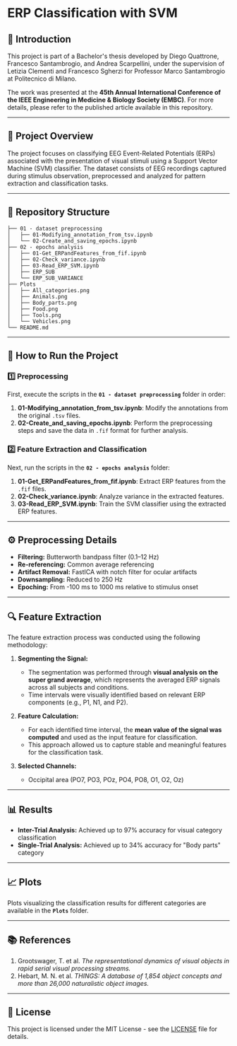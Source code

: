 # ERP Classification with SVM  

## 🧠 Introduction  
This project is part of a Bachelor's thesis developed by Diego Quattrone, Francesco Santambrogio, and Andrea Scarpellini, under the supervision of Letizia Clementi and Francesco Sgherzi for Professor Marco Santambrogio at Politecnico di Milano.  

The work was presented at the **45th Annual International Conference of the IEEE Engineering in Medicine & Biology Society (EMBC)**. For more details, please refer to the published article available in this repository.

---

## 📄 Project Overview  
The project focuses on classifying EEG Event-Related Potentials (ERPs) associated with the presentation of visual stimuli using a Support Vector Machine (SVM) classifier. The dataset consists of EEG recordings captured during stimulus observation, preprocessed and analyzed for pattern extraction and classification tasks.

---

## 📂 Repository Structure  
```
├── 01 - dataset preprocessing  
│   ├── 01-Modifying_annotation_from_tsv.ipynb  
│   └── 02-Create_and_saving_epochs.ipynb  
├── 02 - epochs analysis    
│   ├── 01-Get_ERPandFeatures_from_fif.ipynb  
│   ├── 02-Check_variance.ipynb  
│   ├── 03-Read_ERP_SVM.ipynb  
│   ├── ERP_SUB  
│   └── ERP_SUB_VARIANCE  
├── Plots  
│   ├── All_categories.png  
│   ├── Animals.png  
│   ├── Body_parts.png  
│   ├── Food.png  
│   ├── Tools.png  
│   └── Vehicles.png  
└── README.md
```

---

## 🔧 How to Run the Project  

### 1️⃣ Preprocessing  
First, execute the scripts in the **`01 - dataset preprocessing`** folder in order:  
1. **01-Modifying_annotation_from_tsv.ipynb**: Modify the annotations from the original `.tsv` files.  
2. **02-Create_and_saving_epochs.ipynb**: Perform the preprocessing steps and save the data in `.fif` format for further analysis.  

### 2️⃣ Feature Extraction and Classification  
Next, run the scripts in the **`02 - epochs analysis`** folder:  
1. **01-Get_ERPandFeatures_from_fif.ipynb**: Extract ERP features from the `.fif` files.  
2. **02-Check_variance.ipynb**: Analyze variance in the extracted features.  
3. **03-Read_ERP_SVM.ipynb**: Train the SVM classifier using the extracted ERP features.  

---

## ⚙️ Preprocessing Details  
- **Filtering:** Butterworth bandpass filter (0.1–12 Hz)  
- **Re-referencing:** Common average referencing  
- **Artifact Removal:** FastICA with notch filter for ocular artifacts  
- **Downsampling:** Reduced to 250 Hz  
- **Epoching:** From -100 ms to 1000 ms relative to stimulus onset  

---

## 🔍 Feature Extraction  
The feature extraction process was conducted using the following methodology:  
1. **Segmenting the Signal:**  
   - The segmentation was performed through **visual analysis on the super grand average**, which represents the averaged ERP signals across all subjects and conditions.  
   - Time intervals were visually identified based on relevant ERP components (e.g., P1, N1, and P2).  

2. **Feature Calculation:**  
   - For each identified time interval, the **mean value of the signal was computed** and used as the input feature for classification.  
   - This approach allowed us to capture stable and meaningful features for the classification task.  

3. **Selected Channels:**  
   - Occipital area (PO7, PO3, POz, PO4, PO8, O1, O2, Oz)  

---

## 📊 Results  
- **Inter-Trial Analysis:** Achieved up to 97% accuracy for visual category classification  
- **Single-Trial Analysis:** Achieved up to 34% accuracy for "Body parts" category  

---

## 📈 Plots  
Plots visualizing the classification results for different categories are available in the **`Plots`** folder.  

---

## 📚 References  
1. Grootswager, T. et al. *The representational dynamics of visual objects in rapid serial visual processing streams.*  
2. Hebart, M. N. et al. *THINGS: A database of 1,854 object concepts and more than 26,000 naturalistic object images.*  

---

## 📜 License  
This project is licensed under the MIT License - see the [LICENSE](LICENSE) file for details.

